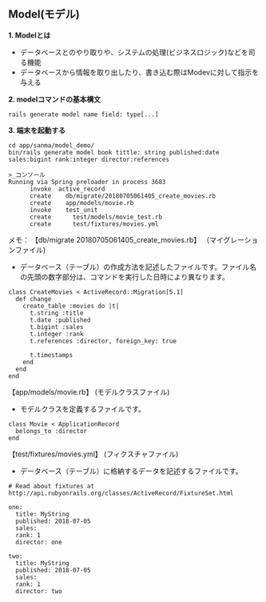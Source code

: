 ## Model(モデル)

**1. Modelとは**
- データベースとのやり取りや、システムの処理(ビジネスロジック)などを司る機能
- データベースから情報を取り出したり、書き込む際はModevに対して指示を与える

**2. modelコマンドの基本構文**
```rubyonrails
rails generate model name field: type[...]
```

**3. 端末を起動する**
```rubyonrails
cd app/sanma/model_demo/
bin/rails generate model book tittle: string published:date sales:bigint rank:integer director:references
```

```rubyonrails
>_コンソール
Running via Spring preloader in process 3683
      invoke  active_record
      create    db/migrate/20180705061405_create_movies.rb
      create    app/models/movie.rb
      invoke    test_unit
      create      test/models/movie_test.rb
      create      test/fixtures/movies.yml
```

メモ：
【db/migrate 20180705061405_create_movies.rb】
（マイグレーションファイル)
- データベース（テーブル）の作成方法を記述したファイルです。ファイル名の先頭の数字部分は、コマンドを実行した日時により異なります。
```rubyonrails
class CreateMovies < ActiveRecord::Migration[5.1]
  def change
    create_table :movies do |t|
      t.string :title
      t.date :published
      t.bigint :sales
      t.integer :rank
      t.references :director, foreign_key: true

      t.timestamps
    end
  end
end
```

【app/models/movie.rb】
(モデルクラスファイル)
- モデルクラスを定義するファイルです。
```rubyonrails
class Movie < ApplicationRecord
  belongs_to :director
end
```

【test/fixtures/movies.yml】
(フィクスチャファイル)
- データベース（テーブル）に格納するデータを記述するファイルです。
```rubyonrails
# Read about fixtures at http://api.rubyonrails.org/classes/ActiveRecord/FixtureSet.html

one:
  title: MyString
  published: 2018-07-05
  sales:
  rank: 1
  director: one

two:
  title: MyString
  published: 2018-07-05
  sales:
  rank: 1
  director: two
```